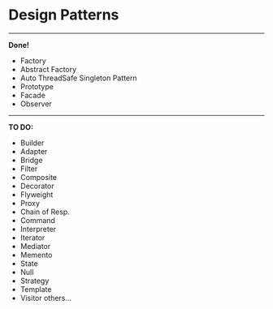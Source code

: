 # Design Patterns
---
**Done!**

* Factory
* Abstract Factory
* Auto ThreadSafe Singleton Pattern
* Prototype
* Facade
* Observer

---
**TO DO:**

* Builder
* Adapter
* Bridge
* Filter
* Composite
* Decorator
* Flyweight
* Proxy
* Chain of Resp.
* Command
* Interpreter
* Iterator
* Mediator
* Memento
* State
* Null
* Strategy
* Template
* Visitor
others...
